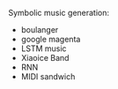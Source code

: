 Symbolic music generation:
- boulanger
- google magenta
- LSTM music
- Xiaoice Band
- RNN
- MIDI sandwich